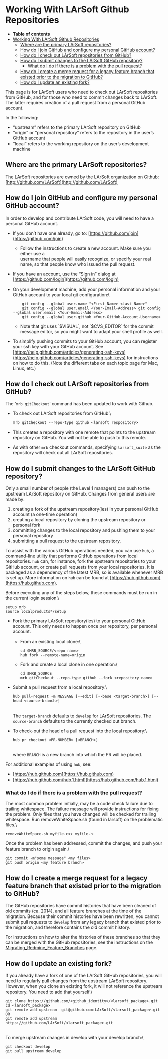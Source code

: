Working With LArSoft Github Repositories
======================================================================================

-   **Table of contents**
-   [Working With LArSoft Github Repositories](#Working-With-LArSoft-Github-Repositories)
    -   [Where are the primary LArSoft repositories?](#Where-are-the-primary-LArSoft-repositories)
    -   [How do I join GitHub and configure my personal GitHub account?](#How-do-I-join-GitHub-and-configure-my-personal-GitHub-account)
    -   [How do I check out LArSoft repositories from GitHub?](#How-do-I-check-out-LArSoft-repositories-from-GitHub)
    -   [How do I submit changes to the LArSoft GitHub repository?](#How-do-I-submit-changes-to-the-LArSoft-GitHub-repository)
        -   [What do I do if there is a problem with the pull request?](#What-do-I-do-if-there-is-a-problem-with-the-pull-request)
    -   [How do I create a merge request for a legacy feature branch that existed prior to the migration to GitHub?](#How-do-I-create-a-merge-request-for-a-legacy-feature-branch-that-existed-prior-to-the-migration-to-GitHub)
    -   [How do I update an existing fork?](#How-do-I-update-an-existing-fork)

This page is for LArSoft users who need to check out LArSoft repositories from GitHub, and for those who need to commit changes back to LArSoft. The latter requires creation of a pull request from a personal GitHub account.

In the following:

-   “upstream” refers to the primary LArSoft repository on GitHub
-   “origin” or “personal repository” refers to the repository in the user’s GitHub account
-   “local” refers to the working repository on the user’s development machine

Where are the primary LArSoft repositories?
-------------------------------------------------------------------------------------------

The LArSoft repositories are owned by the LArSoft organization on Github: [http://github.com/LArSoft](http://github.com/LArSoft)

How do I join GitHub and configure my personal GitHub account?
---------------------------------------------------------------------------------------------------------------------------------

In order to develop and contribute LArSoft code, you will need to have a personal GitHub account.

-   If you don’t have one already, go to: [https://github.com/join](https://github.com/join)
    -   Follow the instructions to create a new account. Make sure you either use a\
         username that people will easily recognize, or specify your real name, so that people know who issued the pull request.

-   If you have an account, use the “Sign in” dialog at [https://github.com/login](https://github.com/login)

-   On your development machine, add your personal information and your GitHub account to your local git configuration:\

            git config --global user.name "<First Name> <Last Name>" 
            git config --global user.email <Your-Email-Address> git config --global user.email <Your-Email-Address>
            git config --global user.github <Your-GitHub-Account-Username>

    -   Note that git uses \`\$VISUAL\`, not \`\$CVS\_EDITOR\` for the commit\
        message editor, so you might want to adapt your shell profile as well.

-   To simplify pushing commits to your GitHub account, you can register your ssh key with your GitHub account. See [https://help.github.com/articles/generating-ssh-keys](https://help.github.com/articles/generating-ssh-keys) for instructions on how to do this. (Note the different tabs on each topic page for Mac, Linux, etc.)

How do I check out LArSoft repositories from GitHub?
-------------------------------------------------------------------------------------------------------------

The ’`mrb gitCheckout`’ command has been updated to work with Github.

-   To check out LArSoft repositories from GitHub:\

        mrb gitCheckout --repo-type github <larsoft respository> 

-   This creates a repository with one remote that points to the upstream repository on GitHub. You will not be able to push to this remote.
-   As with other `mrb` checkout commands, specifying `larsoft_suite` as the repository will check out all LArSoft repositories.

How do I submit changes to the LArSoft GitHub repository?
-----------------------------------------------------------------------------------------------------------------------

Only a small number of people (the Level 1 managers) can push to the upstream LArSoft repository on GitHub. Changes from general users are made by:

1.  creating a fork of the upstream repository(ies) in your personal GitHub account (a one-time operation)
2.  creating a local repository by cloning the upstream repository or personal fork
3.  committing changes to the local repository and pushing them to your personal repository
4.  submitting a pull request to the upstream repository.

To assist with the various GitHub operations needed, you can use `hub`, a command-line utility that performs GitHub operations from local repositories. `hub` can, for instance, fork the upstream repositories to your GitHub account, or create pull requests from your local repositories. It is packaged as a dependency of the latest MRB, so is available whenever MRB is set up. More information on `hub` can be found at [https://hub.github.com](https://hub.github.com).

Before executing any of the steps below, these commands must be run in the current login session:\

    setup mrb
    source localproducts*/setup

-   Fork the primary LArSoft repository(ies) to your personal GitHub account. This only needs to happen once per repository, per personal account.
    -   From an existing local clone:\

            cd $MRB_SOURCE/<repo name>
            hub fork --remote-name=origin

    -   Fork and create a local clone in one operation:\

            cd $MRB_SOURCE
            mrb gitCheckout --repo-type github --fork <repository name> 

-   Submit a pull request from a local repository:\

        hub pull-request -m MESSAGE [--edit] [--base <target-branch>] [--head <source-branch>]

    \
    The `target-branch` defaults to `develop` for LArSoft repositories. The `source-branch` defaults to the currently checked out branch.

-   To check-out the head of a pull request into the local repository:\

        hub pr checkout <PR-NUMBER> [<BRANCH>]

    \
    where `BRANCH` is a new branch into which the PR will be placed.

For additional examples of using `hub`, see:

-   [https://hub.github.com](https://hub.github.com)
-   [https://hub.github.com/hub.1.html](https://hub.github.com/hub.1.html)

### What do I do if there is a problem with the pull request?

The most common problem initially, may be a code check failure due to trailing whitespace. The failure message will provide instructions for fixing the problem. Only files that you have changed will be checked for trailing whitespace. Run removeWhiteSpace.sh (found in larsoft) on the problematic files.\

    removeWhiteSpace.sh myfile.cxx myfile.h

Once the problem has been addressed, commit the changes, and push your feature branch to origin again.\

    git commit -m"some message" <my files>
    git push origin <my feature branch>

How do I create a merge request for a legacy feature branch that existed prior to the migration to GitHub?
-------------------------------------------------------------------------------------------------------------------------------------------------------------------------------------------------------------------------

The GitHub repositories have commit histories that have been cleaned of old commits (ca. 2014), and all feature branches at the time of the migration. Because their commit histories have been rewritten, you cannot submit pull requests to `develop` from any legacy branch that existed prior to the migration, and therefore contains the old commit history.

For instructions on how to alter the histories of these branches so that they can be merged with the GitHub repositories, see the instructions on the [Migrating\_Redmine\_Feature\_Branches](Migrating_Redmine_Feature_Branches) page.

How do I update an existing fork?
-----------------------------------------------------------------------

If you already have a fork of one of the LArSoft GitHub repositories, you will need to regularly pull changes from the upstream LArSoft repository. However, when you clone an existing fork, it will not reference the upstream repository. You need to add that yourself.\

    git clone https://github.com/<github_identity>/<larsoft_package>.git
    cd <larsoft_package>
    git remote add upstream  git@github.com:LArSoft/<larsoft_package>.git
    OR
    git remote add upstream https://github.com/LArSoft/<larsoft_package>.git

\
To merge upstream changes in develop with your develop branch:\

    git checkout develop
    git pull upstream develop
